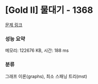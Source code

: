 # [Gold II] 물대기 - 1368 

[문제 링크](https://www.acmicpc.net/problem/1368) 

### 성능 요약

메모리: 122676 KB, 시간: 188 ms

### 분류

그래프 이론(graphs), 최소 스패닝 트리(mst)

